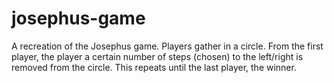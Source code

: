 # josephus-game
A recreation of the Josephus game.
Players gather in a circle. From the first player, the player a certain number of steps (chosen) to the left/right is removed from the circle. This repeats until the last player, the winner.
